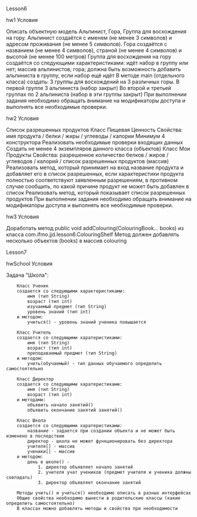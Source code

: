 
Lesson6

hw1 Условия

Описать объектную модель Альпинист, Гора, Группа для восхождения на гору.
Альпинист создаётся с именем (не менее 3 символов) и адресом проживания (не менее 5 символов).
Гора создаётся с названием (не менее 4 символов), страной (не менее 4 символов) и высотой (не менее 100 метров)
Группа для восхождения на гору создаётся со следующими характеристиками:
идёт набор в группу или нет;
массив альпинистов;
гора;
должна быть возможность добавить альпиниста в группу, если набор ещё идёт
В методе main (отдельного класса) создать:
3 группы для восхождений на 3 различных горы.
В первой группе 3 альпиниста (набор закрыт)
Во второй и третьей группах по 2 альпиниста (набор в эти группы закрыт)
При выполнении задания необходимо обращать внимание на модификаторы доступа и выполнять все необходимые проверки.

hw2 Условия

Список разрешенных продуктов
Класс Пищевая Ценность
Свойства: имя продукта / белки / жиры / углеводы / калории
Минимум 4 конструктора
Реализовать необходимые проверки входящих данных
Создать не менее 4 экземпляров данного класса (объектов)
Класс Мои Продукты
Свойства: разрешенное количество белков / жиров / углеводов / калорий / список разрешенных продуктов (массив)
Реализовать метод, который принимает на вход название продукта и добавляет его в список разрешенных,
если характеристики продукта полностью соответствуют заявленным разрешениям,
в противном случае сообщить, по какой причине продукт не может быть добавлен в список
Реализовать метод, который показывает список разрешенных продуктов
При выполнении задания необходимо обращать внимание на модификаторы доступа и выполнять все необходимые проверки.


hw3 Условия

Доработать метод public void addColouring(ColouringBook... books) из класса com.ifmo.jjd.lesson6.ColouringShelf
Метод должен добавлять несколько объектов (books) в массив colouring



Lesson7

hwSchool Условия

Задача "Школа":
        
        Класс Ученик 
        создается со следующими характеристиками:
            имя (тип String)
            возраст (тип int)
            изучаемый предмет (тип String)
            уровень знаний (тип int)
        и методом:
            учиться() - уровень знаний ученика повышается
        
        Класс Учитель 
        создается со следующими харатеристиками:
            имя (тип String)
            возраст (тип int)
            преподаваемый предмет (тип String)
        и методом:
            учить(обучаемый) - тип данных обучаемого определить самостоятельно
        
        Класс Директор 
        создается со следующими харатеристиками:
            имя (тип String)
            возраст (тип int)
        и методами:
            объявить начало занятий()
            объявить окончание занятий занятий()
        
        Класс Школа
        создается со следующими харатеристиками:
            название - задается при создании объекта и не может быть изменено в последствии
            директор - школа не может функционировать без директора
            учителя[] - массив
            ученики[] - массив
        и методом:
            день в школе() - 
                1. директор объявляет начало занятий
                2. учителя учат учеников (предмет учителя и ученика должны совпадать)
                3. директор объявляет окончание занятий
        
        Методы учить() и учиться() необходимо описать в разных интерфейсах
        Общие свойства необходимо вынести в родительские классы (какие определить самостоятельно)
        В классах можно добавлять методы и свойства при необходимости 
        

 